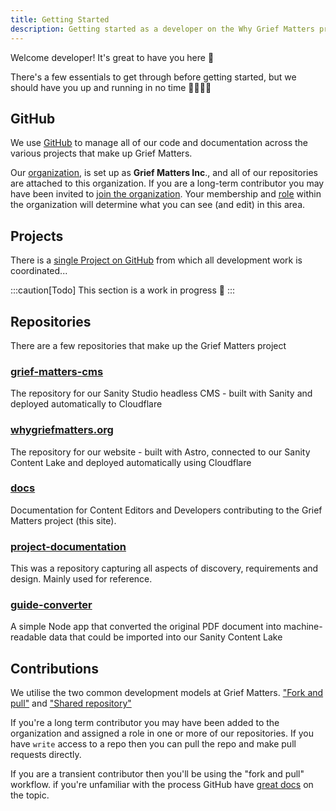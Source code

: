 ```yaml
---
title: Getting Started
description: Getting started as a developer on the Why Grief Matters project
---
```


Welcome developer! It's great to have you here 🎉

There's a few essentials to get through before getting started, but we should have you up and running in no time 🏃🏽‍♀️‍➡️

## GitHub

We use [GitHub](https://github.com) to manage all of our code and documentation across the various projects that make up Grief Matters.

Our [organization](https://github.com/grief-matters), is set up as **Grief Matters Inc**., and all of our repositories are attached to this organization. If you are a long-term contributor you may have been invited to [join the organization](https://docs.github.com/en/account-and-profile/setting-up-and-managing-your-personal-account-on-github/managing-your-membership-in-organizations/about-organization-membership). Your membership and [role](https://docs.github.com/en/organizations/managing-peoples-access-to-your-organization-with-roles/roles-in-an-organization) within the organization will determine what you can see (and edit) in this area.

## Projects

There is a [single Project on GitHub](https://github.com/orgs/grief-matters/projects/1/views/1) from which all development work is coordinated...

:::caution[Todo]
This section is a work in progress 🚧
:::

## Repositories

There are a few repositories that make up the Grief Matters project

### [grief-matters-cms](https://github.com/grief-matters/grief-matters-cms)

The repository for our Sanity Studio headless CMS - built with Sanity and deployed automatically to Cloudflare

### [whygriefmatters.org](https://github.com/grief-matters/whygriefmatters.org)

The repository for our website - built with Astro, connected to our Sanity Content Lake and deployed automatically using Cloudflare

### [docs](https://github.com/grief-matters/docs)

Documentation for Content Editors and Developers contributing to the Grief Matters project (this site).

### [project-documentation](https://github.com/grief-matters/project-documentation)

This was a repository capturing all aspects of discovery, requirements and design. Mainly used for reference.

### [guide-converter](https://github.com/grief-matters/guide-converter)

A simple Node app that converted the original PDF document into machine-readable data that could be imported into our Sanity Content Lake

## Contributions

We utilise the two common development models at Grief Matters. ["Fork and pull"](https://docs.github.com/en/pull-requests/collaborating-with-pull-requests/getting-started/about-collaborative-development-models#fork-and-pull-model) and ["Shared repository"](https://docs.github.com/en/pull-requests/collaborating-with-pull-requests/getting-started/about-collaborative-development-models#shared-repository-model)

If you're a long term contributor you may have been added to the organization and assigned a role in one or more of our repositories. If you have `write` access to a repo then you can pull the repo and make pull requests directly.

If you are a transient contributor then you'll be using the "fork and pull" workflow. if you're unfamiliar with the process GitHub have [great docs](https://docs.github.com/en/get-started/exploring-projects-on-github/contributing-to-a-project) on the topic.
